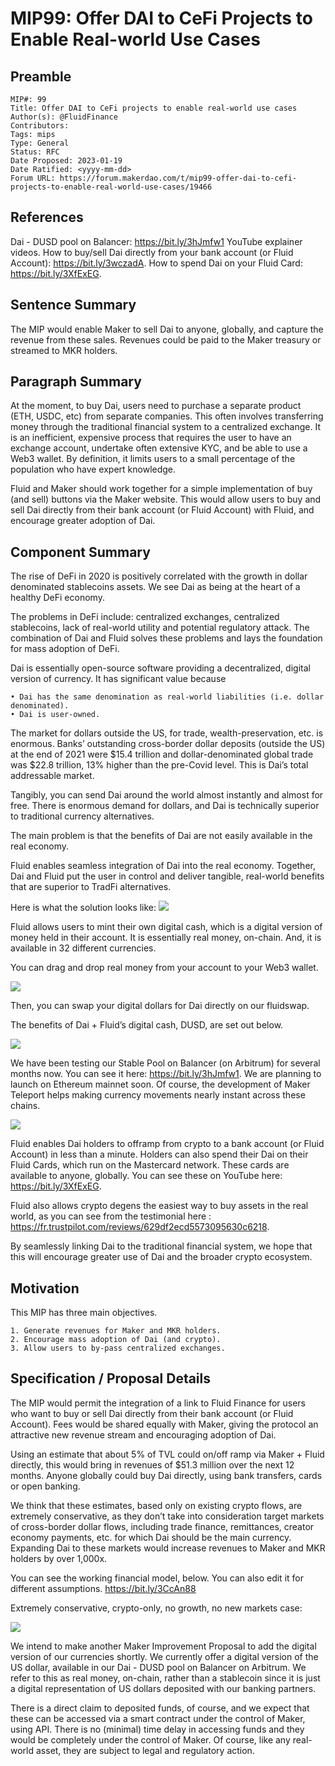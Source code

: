 # MIP99: Offer DAI to CeFi Projects to Enable Real-world Use Cases

## Preamble

```
MIP#: 99
Title: Offer DAI to CeFi projects to enable real-world use cases
Author(s): @FluidFinance
Contributors:
Tags: mips
Type: General
Status: RFC
Date Proposed: 2023-01-19
Date Ratified: <yyyy-mm-dd>
Forum URL: https://forum.makerdao.com/t/mip99-offer-dai-to-cefi-projects-to-enable-real-world-use-cases/19466
```

## References

Dai - DUSD pool on Balancer: https://bit.ly/3hJmfw1
YouTube explainer videos. How to buy/sell Dai directly from your bank account (or Fluid Account): https://bit.ly/3wczadA. How to spend Dai on your Fluid Card: https://bit.ly/3XfExEG.

## Sentence Summary

The MIP would enable Maker to sell Dai to anyone, globally, and capture the revenue from these sales. Revenues could be paid to the Maker treasury or streamed to MKR holders.

## Paragraph Summary

At the moment, to buy Dai, users need to purchase a separate product (ETH, USDC, etc) from separate companies. This often involves transferring money through the traditional financial system to a centralized exchange. It is an inefficient, expensive process that requires the user to have an exchange account, undertake often extensive KYC, and be able to use a Web3 wallet. By definition, it limits users to a small percentage of the population who have expert knowledge.

Fluid and Maker should work together for a simple implementation of buy (and sell) buttons via the Maker website. This would allow users to buy and sell Dai directly from their bank account (or Fluid Account) with Fluid, and encourage greater adoption of Dai.

## Component Summary

The rise of DeFi in 2020 is positively correlated with the growth in dollar denominated stablecoins assets. We see Dai as being at the heart of a healthy DeFi economy.

The problems in DeFi include: centralized exchanges, centralized stablecoins, lack of real-world utility and potential regulatory attack. The combination of Dai and Fluid solves these problems and lays the foundation for mass adoption of DeFi.

Dai is essentially open-source software providing a decentralized, digital version of currency. It has significant value because

    • Dai has the same denomination as real-world liabilities (i.e. dollar denominated).
    • Dai is user-owned.

The market for dollars outside the US, for trade, wealth-preservation, etc. is enormous. Banks’ outstanding cross-border dollar deposits (outside the US) at the end of 2021 were $15.4 trillion and dollar-denominated global trade was $22.8 trillion, 13% higher than the pre-Covid level. This is Dai’s total addressable market.  

Tangibly, you can send Dai around the world almost instantly and almost for free. There is enormous demand for dollars, and Dai is technically superior to traditional currency alternatives.

The main problem is that the benefits of Dai are not easily available in the real economy.

Fluid enables seamless integration of Dai into the real economy. Together, Dai and Fluid put the user in control and deliver tangible, real-world benefits that are superior to TradFi alternatives.

Here is what the solution looks like:
![](https://github.com/makerdao/mips/blob/master/MIP99/fluid.jpeg)


Fluid allows users to mint their own digital cash, which is a digital version of money held in their account. It is essentially real money, on-chain. And, it is available in 32 different currencies.

 You can drag and drop real money from your account to your Web3 wallet.

![](https://github.com/makerdao/mips/blob/master/MIP99/draganddrop.jpeg)

Then, you can swap your digital dollars for Dai directly on our fluidswap.

The benefits of Dai + Fluid’s digital cash, DUSD, are set out below.

![](https://github.com/makerdao/mips/blob/master/MIP99/dusdai.jpeg)



We have been testing our Stable Pool on Balancer (on Arbitrum) for several months now. You can see it here: https://bit.ly/3hJmfw1. We are planning to launch on Ethereum mainnet soon. Of course, the development of Maker Teleport helps making currency movements nearly instant across these chains.

![](https://github.com/makerdao/mips/blob/master/MIP99/stablepool.jpeg)


Fluid enables Dai holders to offramp from crypto to a bank account (or Fluid Account) in less than a minute.
Holders can also spend their Dai on their Fluid Cards, which run on the Mastercard network. These cards are available to anyone, globally.
You can see these on YouTube here: https://bit.ly/3XfExEG.

Fluid also allows crypto degens the easiest way to buy assets in the real world, as you can see from the testimonial here : https://fr.trustpilot.com/reviews/629df2ecd5573095630c6218.


By seamlessly linking Dai to the traditional financial system, we hope that this will encourage greater use of Dai and the broader crypto ecosystem.

## Motivation

This MIP has three main objectives.

    1. Generate revenues for Maker and MKR holders.
    2. Encourage mass adoption of Dai (and crypto).
    3. Allow users to by-pass centralized exchanges.

## Specification / Proposal Details

The MIP would permit the integration of a link to Fluid Finance for users who want to buy or sell Dai directly from their bank account (or Fluid Account). Fees would be shared equally with Maker, giving the protocol an attractive new revenue stream and encouraging adoption of Dai.

Using an estimate that about 5% of TVL could on/off ramp via Maker + Fluid directly, this would bring in revenues of $51.3 million over the next 12 months. Anyone globally could buy Dai directly, using bank transfers, cards or open banking.

We think that these estimates, based only on existing crypto flows, are extremely conservative, as they don’t take into consideration target markets of cross-border dollar flows, including trade finance, remittances, creator economy payments, etc. for which Dai should be the main currency. Expanding Dai to these markets would increase revenues to Maker and MKR holders by over 1,000x.

You can see the working financial model, below. You can also edit it for different assumptions.
https://bit.ly/3CcAn88

Extremely conservative, crypto-only, no growth, no new markets case:

![](https://github.com/makerdao/mips/blob/master/MIP99/totalrevenue.jpeg)

We intend to make another Maker Improvement Proposal to add the digital version of our currencies shortly.
We currently offer a digital version of the US dollar, available in our Dai - DUSD pool on Balancer on Arbitrum. We refer to this as real money, on-chain, rather than a stablecoin since it is just a digital representation of US dollars deposited with our banking partners. 

There is a direct claim to deposited funds, of course, and we expect that these can be accessed via a smart contract under the control of Maker, using API.
There is no (minimal) time delay in accessing funds and they would be completely under the control of Maker. Of course, like any real-world asset, they are subject to legal and regulatory action.
